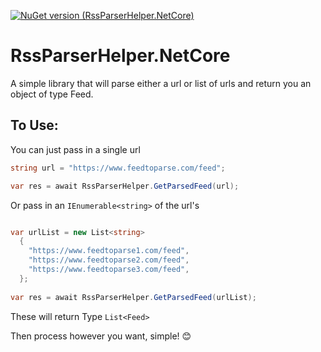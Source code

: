[![NuGet version (RssParserHelper.NetCore)](https://img.shields.io/badge/nuget-RssParserHelper.NetCore-blue)](https://www.nuget.org/packages/RssParserHelper.NetCore)

# RssParserHelper.NetCore
A simple library that will parse either a url or list of urls and return you an object of type Feed.

## To Use:

You can just pass in a single url

```cs 
string url = "https://www.feedtoparse.com/feed";

var res = await RssParserHelper.GetParsedFeed(url);

```

Or pass in an ``` IEnumerable<string> ``` of the url's

```cs 

var urlList = new List<string> 
  {
    "https://www.feedtoparse1.com/feed",
    "https://www.feedtoparse2.com/feed",
    "https://www.feedtoparse3.com/feed",
  };
  
var res = await RssParserHelper.GetParsedFeed(urlList);

```

These will return Type ``` List<Feed> ```

Then process however you want, simple! 😊

